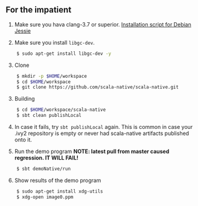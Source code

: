 ## For the impatient

1. Make sure you hava clang-3.7 or superior.
[Installation script for Debian Jessie]

2. Make sure you install ``libgc-dev``.
```bash
    $ sudo apt-get install libgc-dev -y
```

3. Clone
```bash
    $ mkdir -p $HOME/workspace
    $ cd $HOME/workspace
    $ git clone https://github.com/scala-native/scala-native.git
```

3. Building
```bash
    $ cd $HOME/workspace/scala-native
    $ sbt clean publishLocal
```

4. In case it fails, try ``sbt publishLocal`` again. This is common in case your .ivy2 repository is empty or never had scala-native artifacts published onto it.

5. Run the demo program
**NOTE: latest pull from master caused regression. IT WILL FAIL!**
```bash
    $ sbt demoNative/run
```

6. Show results of the demo program
```bash
    $ sudo apt-get install xdg-utils
    $ xdg-open image0.ppm
```

[installation script for Debian Jessie]: https://gist.github.com/frgomes/daa33b2f7a6489196a95
